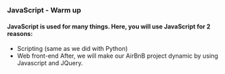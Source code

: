 ### JavaScript - Warm up

#### JavaScript is used for many things. Here, you will use JavaScript for 2 reasons:

- Scripting (same as we did with Python)
- Web front-end
After, we will make our AirBnB project dynamic by using Javascript and JQuery.

